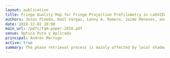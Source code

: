 ```yaml
---
layout: publication
title: Fringe Quality Map for Fringe Projection Profilometry in LabVIEW
authors: Jesús Pineda, Raúl Vargas, Lenny A. Romero, Jaime Meneses, and Andrés G. Marrugo
date: 2018-12-02 10:00
main_url: /pdfs/fqm-paper-2018.pdf
venue: Optica Pura y Aplicada
principal: Andres Marrugo
active: true
summary: The phase retrieval process is mainly affected by local shadows, irregular surface brightness and fringe discontinuities. In order to overcome these problems, pre-processing strategies are carried out such as binary masks, interpolation techniques and filtering to remove noise. Similarly, many unwrapping algorithms have been developed to handle phase unwrapping errors in two-dimensional regions affected by problems that lead to failures. The presence of error-prone areas, in many cases, can be controlled from the acquisition stage avoiding the use of fringe preprocessing strategies and sophisticated phase unwrapping algorithms, which in many cases represent high computational costs and long execution times. To help overcome these problems, we propose an acquisition strategy based on a fringe quality map in order to obtain the most accurate 3D reconstruction. The software was fully implemented in LabVIEW, and we provide the software as supplementary material. Experimental results demonstrate that the proposed method improves the phase unwrapping stage and avoids the use of pre-processing strategies, which lead to inaccurate 3D reconstruction.
---
```


